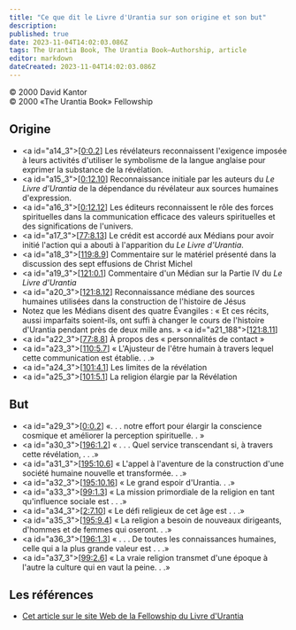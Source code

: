 ```yaml
---
title: "Ce que dit le Livre d'Urantia sur son origine et son but"
description: 
published: true
date: 2023-11-04T14:02:03.086Z
tags: The Urantia Book, The Urantia Book—Authorship, article
editor: markdown
dateCreated: 2023-11-04T14:02:03.086Z
---
```


<p class="v-card v-sheet theme--light grey lighten-3 px-2">© 2000 David Kantor<br>© 2000 «The Urantia Book» Fellowship</p>

## Origine

- \<a id="a14_3"></a>[[0:0.2](/fr/The_Urantia_Book/0#p0_2)\] Les révélateurs reconnaissent l'exigence imposée à leurs activités d'utiliser le symbolisme de la langue anglaise pour exprimer la substance de la révélation.
- \<a id="a15_3"></a>[[0:12.10](/fr/The_Urantia_Book/0#p12_10)\] Reconnaissance initiale par les auteurs du _Le Livre d'Urantia_ de la dépendance du révélateur aux sources humaines d'expression.
- \<a id="a16_3"></a>[[0:12.12](/fr/The_Urantia_Book/0#p12_12)\] Les éditeurs reconnaissent le rôle des forces spirituelles dans la communication efficace des valeurs spirituelles et des significations de l'univers.
- \<a id="a17_3"></a>[[77:8.13](/fr/The_Urantia_Book/77#p8_13)\] Le crédit est accordé aux Médians pour avoir initié l'action qui a abouti à l'apparition du _Le Livre d'Urantia_.
- \<a id="a18_3"></a>[[119:8.9](/fr/The_Urantia_Book/119#p8_9)\] Commentaire sur le matériel présenté dans la discussion des sept effusions de Christ Michel
- \<a id="a19_3"></a>[[121:0.1](/fr/The_Urantia_Book/121#p0_1)\] Commentaire d'un Médian sur la Partie IV du _Le Livre d'Urantia_
- \<a id="a20_3"></a>[[121:8.12](/fr/The_Urantia_Book/121#p8_12)\] Reconnaissance médiane des sources humaines utilisées dans la construction de l'histoire de Jésus
- Notez que les Médians disent des quatre Évangiles : « Et ces récits, aussi imparfaits soient-ils, ont suffi à changer le cours de l'histoire d'Urantia pendant près de deux mille ans. » \<a id="a21_188"></a>[[121:8.11](/fr/The_Urantia_Book/121#p8_11)\]
- \<a id="a22_3"></a>[[77:8.8](/fr/The_Urantia_Book/77#p8_8)\] À propos des « personnalités de contact »
- \<a id="a23_3"></a>[[110:5.7](/fr/The_Urantia_Book/110#p5_7)\] « L'Ajusteur de l'être humain à travers lequel cette communication est établie. . .»
- \<a id="a24_3"></a>[[101:4.1](/fr/The_Urantia_Book/101#p4_1)\] Les limites de la révélation  
- \<a id="a25_3"></a>[[101:5.1](/fr/The_Urantia_Book/101#p5_1)\] La religion élargie par la Révélation  

## But

- \<a id="a29_3"></a>[[0:0.2](/fr/The_Urantia_Book/0#p0_2)\] «. . . notre effort pour élargir la conscience cosmique et améliorer la perception spirituelle. . »
- \<a id="a30_3"></a>[[196:1.2](/fr/The_Urantia_Book/196#p1_2)\] « . . . Quel service transcendant si, à travers cette révélation, . . .»
- \<a id="a31_3"></a>[[195:10.6](/fr/The_Urantia_Book/195#p10_6)\] « L'appel à l'aventure de la construction d'une société humaine nouvelle et transformée. . .»
- \<a id="a32_3"></a>[[195:10.16](/fr/The_Urantia_Book/195#p10_16)\] « Le grand espoir d'Urantia. . .»
- \<a id="a33_3"></a>[[99:1.3](/fr/The_Urantia_Book/99#p1_3)\] « La mission primordiale de la religion en tant qu'influence sociale est . . .»
- \<a id="a34_3"></a>[[2:7.10](/fr/The_Urantia_Book/2#p7_10)\] « Le défi religieux de cet âge est . . .»
- \<a id="a35_3"></a>[[195:9.4](/fr/The_Urantia_Book/195#p9_4)\] « La religion a besoin de nouveaux dirigeants, d'hommes et de femmes qui oseront. . .»
- \<a id="a36_3"></a>[[196:1.3](/fr/The_Urantia_Book/196#p1_3)\] « . . . De toutes les connaissances humaines, celle qui a la plus grande valeur est . . .»
- \<a id="a37_3"></a>[[99:2.6](/fr/The_Urantia_Book/99#p2_6)\] « La vraie religion transmet d'une époque à l'autre la culture qui en vaut la peine. . .»

## Les références

* [Cet article sur le site Web de la Fellowship du Livre d'Urantia](https://archive.urantiabook.org/sources/origin_quotes.htm)